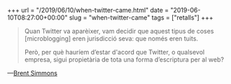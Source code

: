 +++
url = "/2019/06/10/when-twitter-came.html"
date = "2019-06-10T08:27:00+00:00"
slug = "when-twitter-came"
tags = ["retalls"]
+++

> Quan Twitter va aparèixer, vam decidir que aquest tipus de coses \[microblogging] eren jurisdicció seva: que només eren tuits.
> 
> Però, per què hauríem d’estar d'acord que Twitter, o qualsevol empresa, sigui propietària de tota una forma d’escriptura per al web?

—[Brent Simmons](https://inessential.com/2019/06/09/short_stuff)
